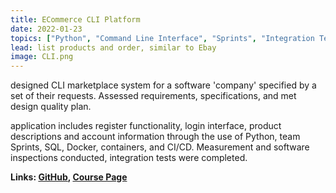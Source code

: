 ```yaml
---
title: ECommerce CLI Platform
date: 2022-01-23
topics: ["Python", "Command Line Interface", "Sprints", "Integration Testing"]
lead: list products and order, similar to Ebay
image: CLI.png
---
```


designed CLI marketplace system for a software 'company' specified by a set of their requests. Assessed
requirements, specifications, and met design quality plan. 

application includes register functionality, login interface, product descriptions and account information through the use of Python, team Sprints, SQL, Docker, containers, and CI/CD. Measurement and software inspections conducted, integration tests were completed.

**Links: [GitHub](https://github.com/dylanhans),
[Course Page]()**
